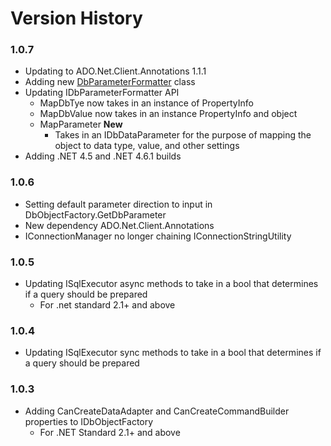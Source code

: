 Version History
===============

### 1.0.7

* Updating to ADO.Net.Client.Annotations 1.1.1
* Adding new [DbParameterFormatter](https://github.com/rgarrison12345/ADO.Net.Client/blob/master/src/ADO.Net.Client.Core/DbParameterFormatter.cs) class
* Updating IDbParameterFormatter API
  * MapDbTye now takes in an instance of PropertyInfo
  * MapDbValue now takes in an instance PropertyInfo and object
  * MapParameter **New**
    * Takes in an IDbDataParameter for the purpose of mapping the object to data type, value, and other settings
* Adding .NET 4.5 and .NET 4.6.1 builds

### 1.0.6

* Setting default parameter direction to input in DbObjectFactory.GetDbParameter
* New dependency ADO.Net.Client.Annotations
* IConnectionManager no longer chaining IConnectionStringUtility 
  
### 1.0.5

* Updating ISqlExecutor async methods to take in a bool that determines 
  if a query should be prepared
  * For .net standard 2.1+ and above

### 1.0.4

* Updating ISqlExecutor sync methods to take in a bool that determines if a query should be prepared

### 1.0.3
* Adding CanCreateDataAdapter and CanCreateCommandBuilder
  properties to IDbObjectFactory 
    * For .NET Standard 2.1+ and above